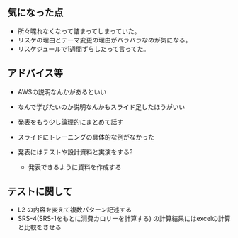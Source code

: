 ## 気になった点
* 所々喋れなくなって詰まってしまっていた。
* リスケの理由とテーマ変更の理由がバラバラなのが気になる。
* リスケジュールで1週間ずらしたって言ってた。

## アドバイス等
* AWSの説明なんかがあるといい
* なんで学びたいのか説明なんかもスライド足したほうがいい
* 発表をもう少し論理的にまとめて話す
* スライドにトレーニングの具体的な例がなかった

* 発表にはテストや設計資料と実演をする?
  * 発表できるように資料を作成する

## テストに関して
* L2 の内容を変えて複数パターン記述する
* SRS-4(SRS-1をもとに消費カロリーを計算する) の計算結果にはexcelの計算と比較をさせる